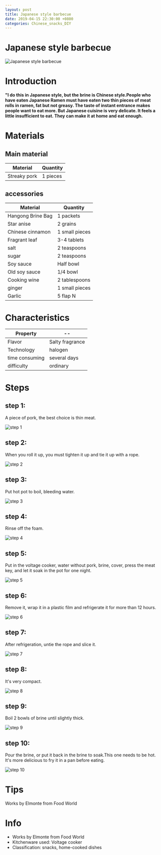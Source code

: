 ```yaml
---
layout: post
title: Japanese style barbecue
date: 2019-04-15 22:30:00 +0800
categories: Chinese_snacks_DIY
---
```


# Japanese style barbecue

![Japanese style barbecue]({{site.baseurl}}/img/450773/450773.jpg)

# Introduction

**"I do this in Japanese style, but the brine is Chinese style.People who have eaten Japanese Ramen must have eaten two thin pieces of meat rolls in ramen, fat but not greasy. The taste of instant entrance makes people want to eat more. But Japanese cuisine is very delicate. It feels a little insufficient to eat. They can make it at home and eat enough.**

# Materials


## Main material

Material|Quantity
--|--
Streaky pork|1 pieces

## accessories

Material|Quantity
--|--
Hangong Brine Bag|1 packets
Star anise|2 grains
Chinese cinnamon|1 small pieces
Fragrant leaf|3-4 tablets
salt|2 teaspoons
sugar|2 teaspoons
Soy sauce|Half bowl
Old soy sauce|1/4 bowl
Cooking wine|2 tablespoons
ginger|1 small pieces
Garlic|5 flap N

# Characteristics

Property|--
--|--
Flavor|Salty fragrance
Technology|halogen
time consuming|several days
difficulty|ordinary

# Steps

## step 1:

A piece of pork, the best choice is thin meat.

![step 1]({{site.baseurl}}/img/450773/1.jpg)

## step 2:

When you roll it up, you must tighten it up and tie it up with a rope.

![step 2]({{site.baseurl}}/img/450773/2.jpg)

## step 3:

Put hot pot to boil, bleeding water.

![step 3]({{site.baseurl}}/img/450773/3.jpg)

## step 4:

Rinse off the foam.

![step 4]({{site.baseurl}}/img/450773/4.jpg)

## step 5:

Put in the voltage cooker, water without pork, brine, cover, press the meat key, and let it soak in the pot for one night.

![step 5]({{site.baseurl}}/img/450773/5.jpg)

## step 6:

Remove it, wrap it in a plastic film and refrigerate it for more than 12 hours.

![step 6]({{site.baseurl}}/img/450773/6.jpg)

## step 7:

After refrigeration, untie the rope and slice it.

![step 7]({{site.baseurl}}/img/450773/7.jpg)

## step 8:

It's very compact.

![step 8]({{site.baseurl}}/img/450773/8.jpg)

## step 9:

Boil 2 bowls of brine until slightly thick.

![step 9]({{site.baseurl}}/img/450773/9.jpg)

## step 10:

Pour the brine, or put it back in the brine to soak.This one needs to be hot. It's more delicious to fry it in a pan before eating.

![step 10]({{site.baseurl}}/img/450773/10.jpg)

# Tips

Works by Elmonte from Food World

# Info

- Works by Elmonte from Food World
- Kitchenware used: Voltage cooker
- Classification: snacks, home-cooked dishes
